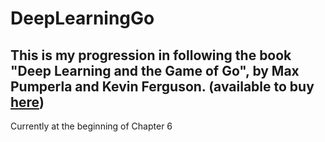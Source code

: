 # DeepLearningGo
## This is my progression in following the book "Deep Learning and the Game of Go", by Max Pumperla and Kevin Ferguson. (available to buy [here](https://www.amazon.com/Deep-Learning-Game-Max-Pumperla/dp/1617295329))

Currently at the beginning of Chapter 6
